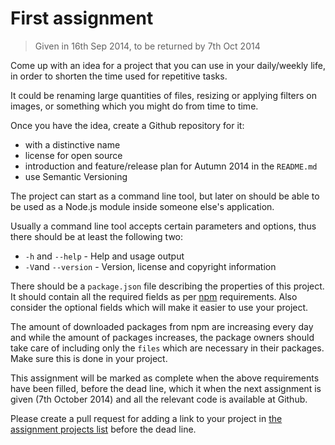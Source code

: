 # First assignment

> Given in 16th Sep 2014, to be returned by 7th Oct 2014

Come up with an idea for a project that you can use in your daily/weekly life,
in order to shorten the time used for repetitive tasks.

It could be renaming large quantities of files, resizing or applying filters on images,
or something which you might do from time to time.

Once you have the idea, create a Github repository for it:
- with a distinctive name
- license for open source
- introduction and feature/release plan for Autumn 2014 in the `README.md`
- use Semantic Versioning

The project can start as a command line tool, but later on should be able to be used
as a Node.js module inside someone else's application.

Usually a command line tool accepts certain parameters and options, thus there
should be at least the following two:
- `-h` and `--help` - Help and usage output
- `-V`and `--version` - Version, license and copyright information

There should be a `package.json` file describing the properties of this project.
It should contain all the required fields as per [npm][] requirements. Also consider
the optional fields which will make it easier to use your project.

The amount of downloaded packages from npm are increasing every day and while the amount of packages
increases, the package owners should take care of including only the `files` which are
necessary in their packages. Make sure this is done in your project.

This assignment will be marked as complete when the above requirements have been filled, before the
dead line, which it when the next assignment is given (7th October 2014) and
all the relevant code is available at Github.

Please create a pull request for adding a link to your project in
[the assignment projects list](assignment-projects.md) before the dead line.

[npm]: https://www.npmjs.org/ "Node Packaged Modules"
